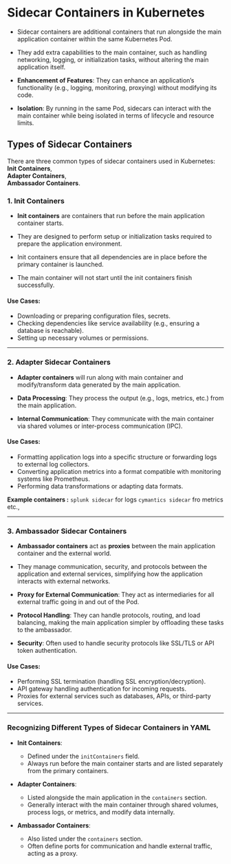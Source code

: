 
# Sidecar Containers in Kubernetes

- Sidecar containers are additional containers that run alongside the main application container within the same Kubernetes Pod.  

- They add extra capabilities to the main container, such as handling networking, logging, or initialization tasks, without altering the main application itself. 

- **Enhancement of Features**: They can enhance an application’s functionality (e.g., logging, monitoring, proxying) without modifying its code.

- **Isolation**: By running in the same Pod, sidecars can interact with the main container while being isolated in terms of lifecycle and resource limits.



## Types of Sidecar Containers

There are three common types of sidecar containers used in Kubernetes:  
**Init Containers**,  
**Adapter Containers**,   
**Ambassador Containers**.

### 1. **Init Containers**

- **Init containers** are containers that run before the main application container starts. 
- They are designed to perform setup or initialization tasks required to prepare the application environment.  
- Init containers ensure that all dependencies are in place before the primary container is launched.

- The main container will not start until the init containers finish successfully.

#### Use Cases:
- Downloading or preparing configuration files, secrets.
- Checking dependencies like service availability (e.g., ensuring a database is reachable).
- Setting up necessary volumes or permissions.

---
### 2. **Adapter Sidecar Containers**

- **Adapter containers** will run along with main container and modify/transform data generated by the main application.  

- **Data Processing**: They process the output (e.g., logs, metrics, etc.) from the main application.

- **Internal Communication**: They communicate with the main container via shared volumes or inter-process communication (IPC).

#### Use Cases:
- Formatting application logs into a specific structure or forwarding logs to external log collectors.
- Converting application metrics into a format compatible with monitoring systems like Prometheus.
- Performing data transformations or adapting data formats.

**Example containers :** 
`splunk sidecar` for logs
`cymantics sidecar` fro metrics etc.,


---

### 3. **Ambassador Sidecar Containers**

- **Ambassador containers** act as **proxies** between the main application container and the external world.  

- They manage communication, security, and protocols between the application and external services, simplifying how the application interacts with external networks.

- **Proxy for External Communication**: They act as intermediaries for all external traffic going in and out of the Pod.

- **Protocol Handling**: They can handle protocols, routing, and load balancing, making the main application simpler by offloading these tasks to the ambassador.

- **Security**: Often used to handle security protocols like SSL/TLS or API token authentication.

#### Use Cases:
- Performing SSL termination (handling SSL encryption/decryption).
- API gateway handling authentication for incoming requests.
- Proxies for external services such as databases, APIs, or third-party services.

---

### Recognizing Different Types of Sidecar Containers in YAML

- **Init Containers**: 
  - Defined under the `initContainers` field.
  - Always run before the main container starts and are listed separately from the primary containers.
  
- **Adapter Containers**:
  - Listed alongside the main application in the `containers` section.
  - Generally interact with the main container through shared volumes, process logs, or metrics, and modify data internally.

- **Ambassador Containers**:
  - Also listed under the `containers` section.
  - Often define ports for communication and handle external traffic, acting as a proxy.

